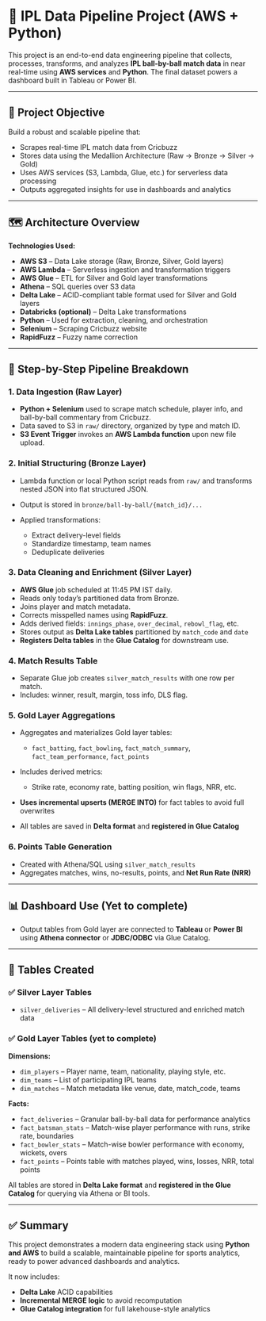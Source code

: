 # 🏏 IPL Data Pipeline Project (AWS + Python)

This project is an end-to-end data engineering pipeline that collects, processes, transforms, and analyzes **IPL ball-by-ball match data** in near real-time using **AWS services** and **Python**. The final dataset powers a dashboard built in Tableau or Power BI.

---

## 📌 Project Objective

Build a robust and scalable pipeline that:

* Scrapes real-time IPL match data from Cricbuzz
* Stores data using the Medallion Architecture (Raw → Bronze → Silver → Gold)
* Uses AWS services (S3, Lambda, Glue, etc.) for serverless data processing
* Outputs aggregated insights for use in dashboards and analytics

---

## 🗺️ Architecture Overview

**Technologies Used:**

* **AWS S3** – Data Lake storage (Raw, Bronze, Silver, Gold layers)
* **AWS Lambda** – Serverless ingestion and transformation triggers
* **AWS Glue** – ETL for Silver and Gold layer transformations
* **Athena** – SQL queries over S3 data
* **Delta Lake** – ACID-compliant table format used for Silver and Gold layers
* **Databricks (optional)** – Delta Lake transformations
* **Python** – Used for extraction, cleaning, and orchestration
* **Selenium** – Scraping Cricbuzz website
* **RapidFuzz** – Fuzzy name correction

---

## 🧱 Step-by-Step Pipeline Breakdown

### 1. **Data Ingestion (Raw Layer)**

* **Python + Selenium** used to scrape match schedule, player info, and ball-by-ball commentary from Cricbuzz.
* Data saved to S3 in `raw/` directory, organized by type and match ID.
* **S3 Event Trigger** invokes an **AWS Lambda function** upon new file upload.

### 2. **Initial Structuring (Bronze Layer)**

* Lambda function or local Python script reads from `raw/` and transforms nested JSON into flat structured JSON.
* Output is stored in `bronze/ball-by-ball/{match_id}/...`
* Applied transformations:

  * Extract delivery-level fields
  * Standardize timestamp, team names
  * Deduplicate deliveries

### 3. **Data Cleaning and Enrichment (Silver Layer)**

* **AWS Glue** job scheduled at 11:45 PM IST daily.
* Reads only today’s partitioned data from Bronze.
* Joins player and match metadata.
* Corrects misspelled names using **RapidFuzz**.
* Adds derived fields: `innings_phase`, `over_decimal`, `rebowl_flag`, etc.
* Stores output as **Delta Lake tables** partitioned by `match_code` and `date`
* **Registers Delta tables** in the **Glue Catalog** for downstream use.

### 4. **Match Results Table**

* Separate Glue job creates `silver_match_results` with one row per match.
* Includes: winner, result, margin, toss info, DLS flag.

### 5. **Gold Layer Aggregations**

* Aggregates and materializes Gold layer tables:

  * `fact_batting`, `fact_bowling`, `fact_match_summary`, `fact_team_performance`, `fact_points`
* Includes derived metrics:

  * Strike rate, economy rate, batting position, win flags, NRR, etc.
* **Uses incremental upserts (MERGE INTO)** for fact tables to avoid full overwrites
* All tables are saved in **Delta format** and **registered in Glue Catalog**

### 6. **Points Table Generation**

* Created with Athena/SQL using `silver_match_results`
* Aggregates matches, wins, no-results, points, and **Net Run Rate (NRR)**

---

## 📊 Dashboard Use (Yet to complete)

* Output tables from Gold layer are connected to **Tableau** or **Power BI** using **Athena connector** or **JDBC/ODBC** via Glue Catalog.

---

## 🧾 Tables Created

### ✅ Silver Layer Tables

* `silver_deliveries` – All delivery-level structured and enriched match data

### ✅ Gold Layer Tables (yet to complete)

**Dimensions:**

* `dim_players` – Player name, team, nationality, playing style, etc.
* `dim_teams` – List of participating IPL teams
* `dim_matches` – Match metadata like venue, date, match_code, teams

**Facts:**

* `fact_deliveries` – Granular ball-by-ball data for performance analytics
* `fact_batsman_stats` – Match-wise player performance with runs, strike rate, boundaries
* `fact_bowler_stats` – Match-wise bowler performance with economy, wickets, overs
* `fact_points` – Points table with matches played, wins, losses, NRR, total points

All tables are stored in **Delta Lake format** and **registered in the Glue Catalog** for querying via Athena or BI tools.

---

## ✅ Summary

This project demonstrates a modern data engineering stack using **Python and AWS** to build a scalable, maintainable pipeline for sports analytics, ready to power advanced dashboards and analytics.

It now includes:

* **Delta Lake** ACID capabilities
* **Incremental MERGE logic** to avoid recomputation
* **Glue Catalog integration** for full lakehouse-style analytics
